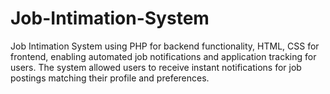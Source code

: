 # Job-Intimation-System

Job Intimation System using PHP for backend functionality, HTML, CSS for frontend, enabling automated job notifications and application tracking for users. The system allowed users to receive instant notifications for job postings matching their profile and preferences.

